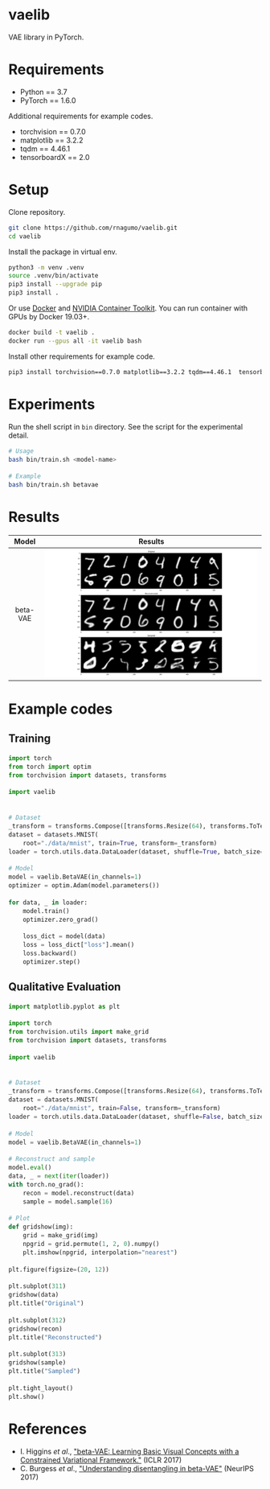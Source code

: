 
# vaelib

VAE library in PyTorch.

# Requirements

* Python == 3.7
* PyTorch == 1.6.0

Additional requirements for example codes.

* torchvision == 0.7.0
* matplotlib == 3.2.2
* tqdm == 4.46.1
* tensorboardX == 2.0

# Setup

Clone repository.

```bash
git clone https://github.com/rnagumo/vaelib.git
cd vaelib
```

Install the package in virtual env.

```bash
python3 -m venv .venv
source .venv/bin/activate
pip3 install --upgrade pip
pip3 install .
```

Or use [Docker](https://docs.docker.com/get-docker/) and [NVIDIA Container Toolkit](https://github.com/NVIDIA/nvidia-docker). You can run container with GPUs by Docker 19.03+.

```bash
docker build -t vaelib .
docker run --gpus all -it vaelib bash
```

Install other requirements for example code.

```bash
pip3 install torchvision==0.7.0 matplotlib==3.2.2 tqdm==4.46.1  tensorboardX==2.0
```

# Experiments

Run the shell script in `bin` directory. See the script for the experimental detail.

```bash
# Usage
bash bin/train.sh <model-name>

# Example
bash bin/train.sh betavae
```

# Results

|Model|Results|
|:-:|:-:|
|beta-VAE|![betavae](./images/betavae_mnist.png)|

# Example codes

## Training

```python
import torch
from torch import optim
from torchvision import datasets, transforms

import vaelib


# Dataset
_transform = transforms.Compose([transforms.Resize(64), transforms.ToTensor()])
dataset = datasets.MNIST(
    root="./data/mnist", train=True, transform=_transform)
loader = torch.utils.data.DataLoader(dataset, shuffle=True, batch_size=32)

# Model
model = vaelib.BetaVAE(in_channels=1)
optimizer = optim.Adam(model.parameters())

for data, _ in loader:
    model.train()
    optimizer.zero_grad()

    loss_dict = model(data)
    loss = loss_dict["loss"].mean()
    loss.backward()
    optimizer.step()
```

## Qualitative Evaluation

```python
import matplotlib.pyplot as plt

import torch
from torchvision.utils import make_grid
from torchvision import datasets, transforms

import vaelib


# Dataset
_transform = transforms.Compose([transforms.Resize(64), transforms.ToTensor()])
dataset = datasets.MNIST(
    root="./data/mnist", train=False, transform=_transform)
loader = torch.utils.data.DataLoader(dataset, shuffle=False, batch_size=16)

# Model
model = vaelib.BetaVAE(in_channels=1)

# Reconstruct and sample
model.eval()
data, _ = next(iter(loader))
with torch.no_grad():
    recon = model.reconstruct(data)
    sample = model.sample(16)

# Plot
def gridshow(img):
    grid = make_grid(img)
    npgrid = grid.permute(1, 2, 0).numpy()
    plt.imshow(npgrid, interpolation="nearest")

plt.figure(figsize=(20, 12))

plt.subplot(311)
gridshow(data)
plt.title("Original")

plt.subplot(312)
gridshow(recon)
plt.title("Reconstructed")

plt.subplot(313)
gridshow(sample)
plt.title("Sampled")

plt.tight_layout()
plt.show()
```

# References

* I. Higgins *et al*., ["beta-VAE: Learning Basic Visual Concepts with a Constrained Variational Framework."](https://openreview.net/forum?id=Sy2fzU9gl) (ICLR 2017)
* C. Burgess *et al*., ["Understanding disentangling in beta-VAE"](http://arxiv.org/abs/1804.03599) (NeurIPS 2017)
